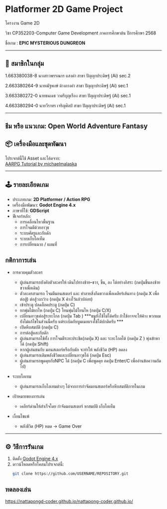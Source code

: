 # Platformer 2D Game Project

โครงงาน Game 2D

วิชา CP352203-Computer Game Development   ภาคการศึกษาต้น ปีการศึกษา 2568

ชื่อเกม :  **EPIC MYSTERIOUS DUNGREON**

---

## 👥 สมาชิกในกลุ่ม
1.663380038-8 นางสาวพรรณกร แสงคำ  สาขา ปัญญาประดิษฐ์ (Ai) sec.2

2.663380264-9 นายณัฐพงษ์ ด้างถางคำ  สาขา ปัญญาประดิษฐ์ (Ai) sec.1

3.663380272-0 นายธนเดช วาตรีบุญเรือง สาขา ปัญญาประดิษฐ์ (Ai) sec.1

4.663380294-0 นายวีราทร เจริญศิลป์    สาขา ปัญญาประดิษฐ์ (Ai) sec.1

---
ธีม หรือ แนวเกม: Open World Adventure Fantasy
---

## 📦 เครื่องมือและชุดพัฒนา
โปรเจกต์นี้ใช้ Asset และโค้ดจาก:  
[AARPG Tutorial by michaelmalaska](https://github.com/michaelmalaska/aarpg-tutorial)

---

## 🕹 รายละเอียดเกม
- ประเภทเกม: **2D Platformer / Action RPG**  
- เครื่องมือพัฒนา: **Godot Engine 4.x**  
- ภาษาที่ใช้: **GDScript**  
- ฟีเจอร์หลัก:
  - การเคลื่อนไหวพื้นฐาน  
  - การโจมตีด้วยอาวุธ  
  - ระบบศัตรูและกับดัก
  - ระบบเก็บไอเท็ม  
  - การเปลี่ยนฉาก / แผนที่
 
## กติกาการเล่น
- การควบคุมตัวละคร
    - ผู้เล่นสามารถบังคับตัวละครให้ เดินไปทางซ้าย–ขวา, ขึ้น, ลง ได้อย่างอิสระ (กดปุ่มขึ้นลงซ้ายขวาเพื่อเดิน)
    - ตัวละครสามารถ โจมตีมอนสเตอร์ และ ทำลายสิ่งกีดขวางเพื่อเคลียร์เส้นทาง (กดปุ่ม X เพื่อต่อสู้) ต่อสู้วงกว้าง (กดปุ่ม X ค้างไว้แล้วปล่อย)
    - เข้าประตู ปลดล็อคประตู (กดปุ่ม C)
    - ยกพุ่มไม้ยกไห (กดปุ่ม C) โยนพุ่มไม้โยนไห (กดปุ่ม C/X)
    - เปลี่ยนอาวุธต่อสู้ระยะไกล (กดปุ่ม Tab ) ***ธนูยังใช้ไม่ได้ครับ ถ้าใช้อาจจะให้ค้าง พวกผมยังไม่แก้ไขในส่วนนี้ครับ แต่ระเบิดกับบูมเมอแรงใช้ได้ปกติครับ ***
    - เปิดหีบสมบัติ (กดปุ่ม C)
    - การต่อสู้และกับดัก
    - ผู้เล่นสามารถใช้ทั้ง การโจมตีระยะประชิด(กดปุ่ม X)  และ ระยะไกลได้ (กดปุ่ม Z ) พุ่งเข้าหาได้ (กดปุ่ม Shift)
    - หากผู้เล่นชนกับ มอนสเตอร์หรือกับดัก จะทำให้ พลังชีวิต (HP) ลดลง
    - ผู้เล่นสามารถเติมพลังชีวิตและเปลี่ยนอาวุธได้ (กดปุ่ม Esc)
    - ผู้เล่นสามารถพูดคุยกับNPC ได้ (กดปุ่ม C เพื่อพูดคุย กดปุ่ม Enter/C เพื่ออ่านข้อความถัดไป)


- ระบบไอเทม
    - ผู้เล่นสามารถเก็บไอเทมต่างๆ ได้จากการกำจัดมอนสเตอร์หรือหีบสมบัติภายในเกม
- เป้าหมายของการเล่น
    - เคลียร์ด่านให้สำเร็จโดย กำจัดมอนสเตอร์ หาสมบัติ เก็บไอเท็ม


- เงื่อนไขแพ้
    - พลังชีวิต (HP) หมด → Game Over



---

## ⚙️ วิธีการรันเกม
1. ติดตั้ง [Godot Engine 4.x](https://godotengine.org/download)  
2. ดาวน์โหลดหรือโคลนโปรเจกต์นี้:
   ```bash
   git clone https://github.com/USERNAME/REPOSITORY.git

## ทดลองเล่น
https://nattapongd-coder.github.io/nattapong-coder.github.io/
